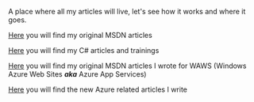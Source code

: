 A place where all my articles will live, let's see how it works and where it goes.

[Here](msdn/) you will find my original MSDN articles

[Here](csharp/) you will find my C# articles and trainings

[Here](waws/) you will find my original MSDN articles I 
              wrote for WAWS (Windows Azure Web Sites ***aka*** Azure App Services)

[Here](azure/) you will find the new Azure related articles I write 
